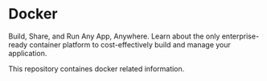 # Docker

Build, Share, and Run Any App, Anywhere. Learn about the only enterprise-ready container platform to cost-effectively build and manage your application.

This repository containes docker related information.
